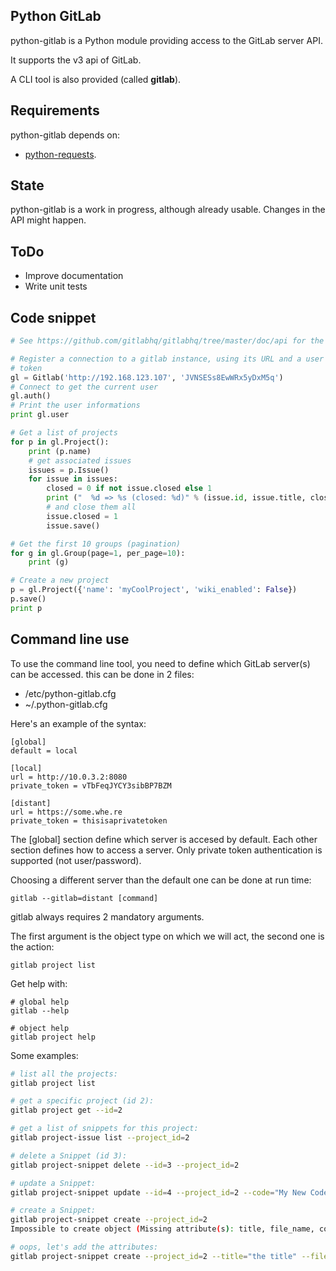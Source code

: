 ## Python GitLab

python-gitlab is a Python module providing access to the GitLab server API.

It supports the v3 api of GitLab.

A CLI tool is also provided (called **gitlab**).

## Requirements

python-gitlab depends on:

* [python-requests](http://docs.python-requests.org/en/latest/).

## State

python-gitlab is a work in progress, although already usable. Changes in the API might happen.

## ToDo

* Improve documentation
* Write unit tests

## Code snippet

`````python
# See https://github.com/gitlabhq/gitlabhq/tree/master/doc/api for the source.

# Register a connection to a gitlab instance, using its URL and a user private
# token
gl = Gitlab('http://192.168.123.107', 'JVNSESs8EwWRx5yDxM5q')
# Connect to get the current user
gl.auth()
# Print the user informations
print gl.user

# Get a list of projects
for p in gl.Project():
    print (p.name)
    # get associated issues
    issues = p.Issue()
    for issue in issues:
        closed = 0 if not issue.closed else 1
        print ("  %d => %s (closed: %d)" % (issue.id, issue.title, closed))
        # and close them all
        issue.closed = 1
        issue.save()

# Get the first 10 groups (pagination)
for g in gl.Group(page=1, per_page=10):
    print (g)

# Create a new project
p = gl.Project({'name': 'myCoolProject', 'wiki_enabled': False})
p.save()
print p
`````

## Command line use

To use the command line tool, you need to define which GitLab server(s) can be
accessed. this can be done in 2 files:

* /etc/python-gitlab.cfg
* ~/.python-gitlab.cfg

Here's an example of the syntax:

`````
[global]
default = local

[local]
url = http://10.0.3.2:8080
private_token = vTbFeqJYCY3sibBP7BZM

[distant]
url = https://some.whe.re
private_token = thisisaprivatetoken
`````

The [global] section define which server is accesed by default.
Each other section defines how to access a server. Only private token
authentication is supported (not user/password).

Choosing a different server than the default one can be done at run time:

`````
gitlab --gitlab=distant [command]
`````

gitlab always requires 2 mandatory arguments.

The first argument is the object type on which we will act, the second one is
the action:

`````
gitlab project list
`````

Get help with:

`````
# global help
gitlab --help

# object help
gitlab project help
`````

Some examples:

`````bash
# list all the projects:
gitlab project list

# get a specific project (id 2):
gitlab project get --id=2

# get a list of snippets for this project:
gitlab project-issue list --project_id=2

# delete a Snippet (id 3):
gitlab project-snippet delete --id=3 --project_id=2

# update a Snippet:
gitlab project-snippet update --id=4 --project_id=2 --code="My New Code"

# create a Snippet:
gitlab project-snippet create --project_id=2
Impossible to create object (Missing attribute(s): title, file_name, code)

# oops, let's add the attributes:
gitlab project-snippet create --project_id=2 --title="the title" --file_name="the name" --code="the code"
`````
